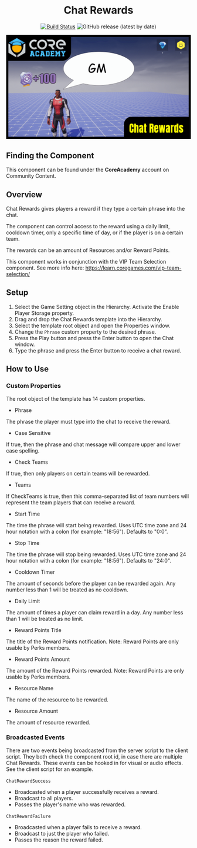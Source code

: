 <div align="center">

# Chat Rewards

[![Build Status](https://github.com/ManticoreGamesInc/CC-Chat-Rewards/workflows/CI/badge.svg)](https://github.com/ManticoreGamesInc/CC-Chat-Rewards/actions/workflows/ci.yml?query=workflow%3ACI%29)
![GitHub release (latest by date)](https://img.shields.io/github/v/release/ManticoreGamesInc/CC-Chat-Rewards?style=plastic)

![Preview](/Screenshots/Chat_Rewards.png)

</div>

## Finding the Component

This component can be found under the **CoreAcademy** account on Community Content.

## Overview

Chat Rewards gives players a reward if they type a certain phrase into the chat.

The component can control access to the reward using a daily limit, cooldown timer, only a specific time of day, or if the player is on a certain team.

The rewards can be an amount of Resources and/or Reward Points.

This component works in conjunction with the VIP Team Selection component. See more info here: https://learn.coregames.com/vip-team-selection/

## Setup

1) Select the Game Setting object in the Hierarchy. Activate the Enable Player Storage property.
2) Drag and drop the Chat Rewards template into the Hierarchy.
3) Select the template root object and open the Properties window.
4) Change the `Phrase` custom property to the desired phrase.
5) Press the Play button and press the Enter button to open the Chat window.
6) Type the phrase and press the Enter button to receive a chat reward.

## How to Use

### Custom Properties

The root object of the template has 14 custom properties.

- Phrase

The phrase the player must type into the chat to receive the reward.

- Case Sensitive

If true, then the phrase and chat message will compare upper and lower case spelling.

- Check Teams

If true, then only players on certain teams will be rewarded.

- Teams

If CheckTeams is true, then this comma-separated list of team numbers will represent the team players that can receive a reward.

- Start Time

The time the phrase will start being rewarded. Uses UTC time zone and 24 hour notation with a colon (for example: "18:56"). Defaults to "0:0".

- Stop Time

The time the phrase will stop being rewarded. Uses UTC time zone and 24 hour notation with a colon (for example: "18:56"). Defaults to "24:0".

- Cooldown Timer

The amount of seconds before the player can be rewarded again. Any number less than 1 will be treated as no cooldown.

- Daily Limit

The amount of times a player can claim reward in a day. Any number less than 1 will be treated as no limit.

- Reward Points Title

The title of the Reward Points notification. Note: Reward Points are only usable by Perks members.

- Reward Points Amount

The amount of the Reward Points rewarded. Note: Reward Points are only usable by Perks members.

- Resource Name

The name of the resource to be rewarded.

- Resource Amount

The amount of resource rewarded.

### Broadcasted Events

There are two events being broadcasted from the server script to the client script.
They both check the component root id, in case there are multiple Chat Rewards.
These events can be hooked in for visual or audio effects. See the client script for an example.

`ChatRewardSuccess`
- Broadcasted when a player successfully receives a reward.
- Broadcast to all players.
- Passes the player's name who was rewarded.

`ChatRewardFailure`
- Broadcasted when a player fails to receive a reward.
- Broadcast to just the player who failed.
- Passes the reason the reward failed.
